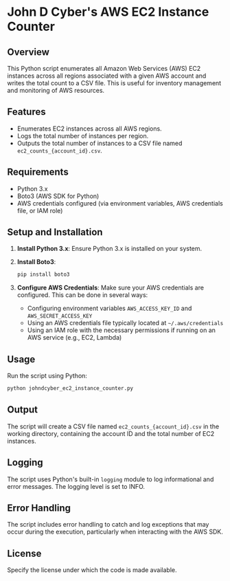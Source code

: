 
# John D Cyber's AWS EC2 Instance Counter

## Overview
This Python script enumerates all Amazon Web Services (AWS) EC2 instances across all regions associated with a given AWS account and writes the total count to a CSV file. This is useful for inventory management and monitoring of AWS resources.

## Features
- Enumerates EC2 instances across all AWS regions.
- Logs the total number of instances per region.
- Outputs the total number of instances to a CSV file named `ec2_counts_{account_id}.csv`.

## Requirements
- Python 3.x
- Boto3 (AWS SDK for Python)
- AWS credentials configured (via environment variables, AWS credentials file, or IAM role)

## Setup and Installation
1. **Install Python 3.x**: Ensure Python 3.x is installed on your system.

2. **Install Boto3**:
   ```bash
   pip install boto3
   ```

3. **Configure AWS Credentials**: Make sure your AWS credentials are configured. This can be done in several ways:
   - Configuring environment variables `AWS_ACCESS_KEY_ID` and `AWS_SECRET_ACCESS_KEY`
   - Using an AWS credentials file typically located at `~/.aws/credentials`
   - Using an IAM role with the necessary permissions if running on an AWS service (e.g., EC2, Lambda)

## Usage
Run the script using Python:
```bash
python johndcyber_ec2_instance_counter.py
```

## Output
The script will create a CSV file named `ec2_counts_{account_id}.csv` in the working directory, containing the account ID and the total number of EC2 instances.

## Logging
The script uses Python's built-in `logging` module to log informational and error messages. The logging level is set to INFO.

## Error Handling
The script includes error handling to catch and log exceptions that may occur during the execution, particularly when interacting with the AWS SDK.

## License
Specify the license under which the code is made available.
